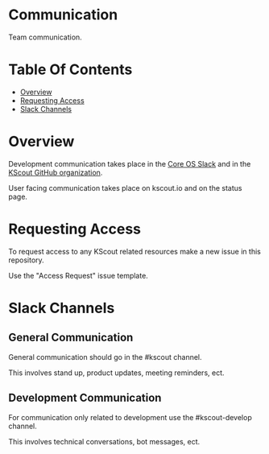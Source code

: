 # Communication
Team communication.

# Table Of Contents
- [Overview](#overview)
- [Requesting Access](#requesting-access)
- [Slack Channels](#slack-channels)

# Overview
Development communication takes place in the 
[Core OS Slack](https://coreos.slack.com) and in 
the [KScout GitHub organization](https://github.com/kscout).  

User facing communication takes place on kscout.io and on 
the status page.

# Requesting Access
To request access to any KScout related resources make a new issue in
this repository.  

Use the "Access Request" issue template.

# Slack Channels
## General Communication
General communication should go in the #kscout channel.

This involves stand up, product updates, meeting reminders, ect.

## Development Communication
For communication only related to development use the #kscout-develop channel.

This involves technical conversations, bot messages, ect.
